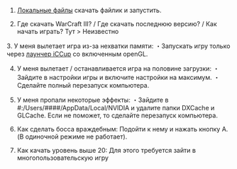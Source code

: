 1. [Локальные файлы](https://drive.google.com/file/d/1mSONxS85aVircGzVC8gH3Ti6pYxZnOeV/) скачать файлик и запустить.

2. Где скачать WarCraft III? / Где скачать последнюю версию? / Как начать играть? Тут > ⁠Неизвестно

3️. У меня вылетает игра из-за нехватки памяти:
・Запускать игру только через [лаунчер iCCup](https://iccup.com/files/download/b275d12e2999fbff29a77ff856e70138/iCCup_launcher.html) со включенным openGL.

4. У меня вылетает / останавливается игра на половине загрузки:
   ・Зайдите в настройки игры и включите настройки на максимум.
   ・Сделайте полный перезапуск компьютера.

5. У меня пропали некоторые эффекты:
   ・Зайдите в #:/Users/####/AppData/Local/NVIDIA и удалите папки DXCache и GLCache. Если не поможет, то сделайте перезапуск компьютера.

6. Как сделать босса враждебным: Подойти к нему и нажать кнопку A. (В одиночной режиме не работает).

7. Как качать уровень выше 20: Для этого требуется зайти в многопользовательскую игру
